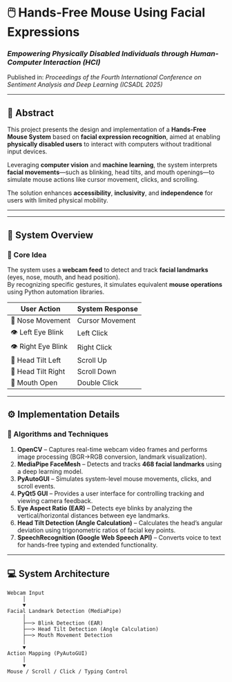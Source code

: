 # 🖱️ Hands-Free Mouse Using Facial Expressions  
### *Empowering Physically Disabled Individuals through Human-Computer Interaction (HCI)*  


Published in: *Proceedings of the Fourth International Conference on Sentiment Analysis and Deep Learning (ICSADL 2025)*  

---

## 🧭 Abstract  

This project presents the design and implementation of a **Hands-Free Mouse System** based on **facial expression recognition**, aimed at enabling **physically disabled users** to interact with computers without traditional input devices.  

Leveraging **computer vision** and **machine learning**, the system interprets **facial movements**—such as blinking, head tilts, and mouth openings—to simulate mouse actions like cursor movement, clicks, and scrolling.  

The solution enhances **accessibility**, **inclusivity**, and **independence** for users with limited physical mobility.

---

---

## 🧩 System Overview  

### 🧠 Core Idea
The system uses a **webcam feed** to detect and track **facial landmarks** (eyes, nose, mouth, and head position).  
By recognizing specific gestures, it simulates equivalent **mouse operations** using Python automation libraries.

| User Action | System Response |
|--------------|----------------|
| 👃 Nose Movement | Cursor Movement |
| 👁️ Left Eye Blink | Left Click |
| 👁️ Right Eye Blink | Right Click |
| 🤕 Head Tilt Left | Scroll Up |
| 🤕 Head Tilt Right | Scroll Down |
| 👄 Mouth Open | Double Click |

---

## ⚙️ Implementation Details  

### 🔹 Algorithms and Techniques  

1. **OpenCV** – Captures real-time webcam video frames and performs image processing (BGR→RGB conversion, landmark visualization).  
2. **MediaPipe FaceMesh** – Detects and tracks **468 facial landmarks** using a deep learning model.  
3. **PyAutoGUI** – Simulates system-level mouse movements, clicks, and scroll events.  
4. **PyQt5 GUI** – Provides a user interface for controlling tracking and viewing camera feedback.  
5. **Eye Aspect Ratio (EAR)** – Detects eye blinks by analyzing the vertical/horizontal distances between eye landmarks.  
6. **Head Tilt Detection (Angle Calculation)** – Calculates the head’s angular deviation using trigonometric ratios of facial key points.  
7. **SpeechRecognition (Google Web Speech API)** – Converts voice to text for hands-free typing and extended functionality.  

---

## 💻 System Architecture  

```plaintext
Webcam Input
     │
     ▼
Facial Landmark Detection (MediaPipe)
     │
     ├──> Blink Detection (EAR)
     ├──> Head Tilt Detection (Angle Calculation)
     ├──> Mouth Movement Detection
     │
     ▼
Action Mapping (PyAutoGUI)
     │
     ▼
Mouse / Scroll / Click / Typing Control

